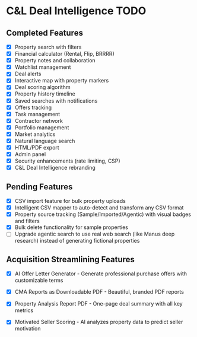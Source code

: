 # C&L Deal Intelligence TODO

## Completed Features
- [x] Property search with filters
- [x] Financial calculator (Rental, Flip, BRRRR)
- [x] Property notes and collaboration
- [x] Watchlist management
- [x] Deal alerts
- [x] Interactive map with property markers
- [x] Deal scoring algorithm
- [x] Property history timeline
- [x] Saved searches with notifications
- [x] Offers tracking
- [x] Task management
- [x] Contractor network
- [x] Portfolio management
- [x] Market analytics
- [x] Natural language search
- [x] HTML/PDF export
- [x] Admin panel
- [x] Security enhancements (rate limiting, CSP)
- [x] C&L Deal Intelligence rebranding

## Pending Features
- [x] CSV import feature for bulk property uploads
- [x] Intelligent CSV mapper to auto-detect and transform any CSV format
- [x] Property source tracking (Sample/Imported/Agentic) with visual badges and filters
- [x] Bulk delete functionality for sample properties
- [ ] Upgrade agentic search to use real web search (like Manus deep research) instead of generating fictional properties

## Acquisition Streamlining Features
- [x] AI Offer Letter Generator - Generate professional purchase offers with customizable terms
- [x] CMA Reports as Downloadable PDF - Beautiful, branded PDF reports
- [x] Property Analysis Report PDF - One-page deal summary with all key metrics
- [x] Motivated Seller Scoring - AI analyzes property data to predict seller motivation

